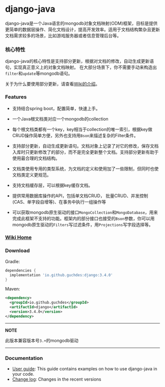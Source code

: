 
# django-java

django-java是一个Java语言的mongodb对象文档映射(ODM)框架，目标是提供更简单的数据层操作、简化文档设计，提高开发效率。适用于文档结构繁杂且更新文档需求较多的场景，比如游戏服务器或者信息管理后台等。

### 核心特性
django-java的核心特性是支持部分更新，根据对文档的修改，自动生成更新语句，实现真正意义上的对象文档映射。
在大部分场景下，你不需要手动来构造出`filter`和`update`等mongodb语句。

关于为什么要使用部分更新，请查看[Wiki的介绍](https://github.com/guchdes/django-java/wiki/)。

### Features
- 支持结合spring boot，配置简单，快速上手。

- 一个Java根文档类对应一个mongodb的collection

- 每个根文档类都有一个key，key相当于collection的唯一索引，根据key做CRUD操作简单方便，另外也支持用`Bson`来描述复杂的Filter条件。

- 支持部分更新，自动生成更新语句。文档对象上记录了对它的修改，保存文档入库时只更新修改了的部分，而不是完全更新整个文档。支持部分更新有助于使用最合理的文档结构。

- 文档类使用专用的类型系统，为文档的定义和使用加了一些限制，但同时也使文档类定义更规范。

- 支持文档缓存层，可以根据key缓存文档。

- 提供常用数据库操作的API，包括单文档CRUD， 批量CRUD、并发控制(CAS、单字段自增等)、在事务中执行一组操作等

- 可以获取mongodb原生驱动的接口`MongoCollection`和`MongoDatabase`，用来完成此框架不支持的功能。框架内的部分接口也接受的`Bson`参数，你可以用mongodb原生驱动的`Filters`写过滤条件，用`Projections`写字段选择等。

### [Wiki Home](https://github.com/guchdes/django-java/wiki)

### Download

Gradle:
```gradle
dependencies {
  implementation 'io.github.guchdes:django:3.4.0'
}
```

Maven:
```xml
<dependency>
  <groupId>io.github.guchdes</groupId>
  <artifactId>django</artifactId>
  <version>3.4.0</version>
</dependency>
```
---
**NOTE**

此版本兼容版本号`3.+`的mongodb驱动

---

### Documentation
  * [User guide](https://github.com/guchdes/django-java/wiki): This guide contains examples on how to use django-java in your code.
  * [Change log](https://github.com/guchdes/django-java/blob/master/CHANGELOG.md): Changes in the recent versions

